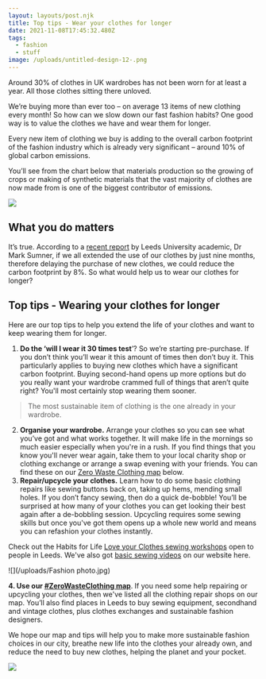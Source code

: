 ```yaml
---
layout: layouts/post.njk
title: Top tips - Wear your clothes for longer
date: 2021-11-08T17:45:32.480Z
tags:
  - fashion
  - stuff
image: /uploads/untitled-design-12-.png
---
```

Around 30% of clothes in UK wardrobes has not been worn for at least a year.  All those clothes sitting there unloved. 

We’re buying more than ever too – on average 13 items of new clothing every month! So how can we slow down our fast fashion habits? One good way is to value the clothes we have and wear them for longer. 

Every new item of clothing we buy is adding to the overall carbon footprint of the fashion industry which is already very significant – around 10% of global carbon emissions. 

You’ll see from the chart below that materials production so the growing of crops or making of synthetic materials that the vast majority of clothes are now made from is one of the biggest contributor of emissions. 

![](/uploads/clothingrelatedemissions.jpg)

## What you do matters

It’s true. According to a [recent report](https://www.policyconnect.org.uk/research/net-zero-exchanges-connecting-policy-and-research-climate-action) by Leeds University academic, Dr Mark Sumner, if we all extended the use of our clothes by just nine months, therefore delaying the purchase of new clothes, we could reduce the carbon footprint by 8%.  So what would help us to wear our clothes for longer? 

## Top tips - Wearing your clothes for longer

Here are our top tips to help you extend the life of your clothes and want to keep wearing them for longer.  

1. **Do the ‘will I wear it 30 times test**’? So we’re starting pre-purchase.  If you don’t think you’ll wear it this amount of times then don’t buy it.  This particularly applies to buying new clothes which have a significant carbon footprint.  Buying second-hand opens up more options but do you really want your wardrobe crammed full of things that aren’t quite right? You'll most certainly stop wearing them sooner. 

> The most sustainable item of clothing is the one already in your wardrobe.

2. **Organise your wardrobe.**  Arrange your clothes so you can see what you’ve got and what works together.  It will make life in the mornings so much easier especially when you're in a rush.  If you find things that you know you'll never wear again, take them to your local charity shop or clothing exchange or arrange a swap evening with your friends.  You can find these on our [Zero Waste Clothing map](https://map.zerowasteleeds.org.uk/#/) below. 
3. **Repair/upcycle your clothes.**  Learn how to do some basic clothing repairs like sewing buttons back on, taking up hems, mending small holes.  If you don’t fancy sewing, then do a quick de-bobble! You’ll be surprised at how many of your clothes you can get looking their best again after a de-bobbling session.  Upcycling requires some sewing skills but once you've got them opens up a whole new world and means you can refashion your clothes instantly.  

Check out the Habits for Life [Love your Clothes sewing workshops](https://www.loveyourclothes.org.uk/habits-life) open to people in Leeds.  We've also got [basic sewing videos](https://www.zerowasteleeds.org.uk/projects/zero-waste-clothing/) on our website here. 

![](/uploads/Fashion photo.jpg)

**4. Use our [\#ZeroWasteClothing map](https://map.zerowasteleeds.org.uk/#/)**.  If you need some help repairing or upcycling your clothes, then we've listed all the clothing repair shops on our map.  You’ll also find places in Leeds to buy sewing equipment, secondhand and vintage clothes, plus clothes exchanges and sustainable fashion designers.

We hope our map and tips will help you to make more sustainable fashion choices in our city, breathe new life into the clothes your already own, and reduce the need to buy new clothes, helping the planet and your pocket. 

![](/uploads/map.png)